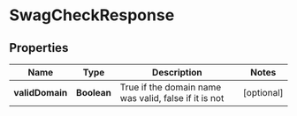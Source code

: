 
# SwagCheckResponse

## Properties
Name | Type | Description | Notes
------------ | ------------- | ------------- | -------------
**validDomain** | **Boolean** | True if the domain name was valid, false if it is not |  [optional]



